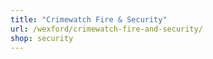 ```yaml
---
title: "Crimewatch Fire & Security"
url: /wexford/crimewatch-fire-and-security/
shop: security
---
```

